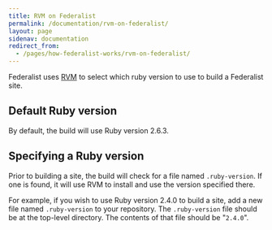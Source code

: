 ```yaml
---
title: RVM on Federalist
permalink: /documentation/rvm-on-federalist/
layout: page
sidenav: documentation
redirect_from:
  - /pages/how-federalist-works/rvm-on-federalist/
---
```


Federalist uses [RVM](https://rvm.io/) to select which ruby version to use to build a Federalist site.

## Default Ruby version
By default, the build will use Ruby version 2.6.3.

## Specifying a Ruby version

Prior to building a site, the build will check for a file named `.ruby-version`. If one is found, it will use RVM to install and use the version specified there.

For example, if you wish to use Ruby version 2.4.0 to build a site, add a new file named `.ruby-version` to your repository. The `.ruby-version` file should be at the top-level directory. The contents of that file should be "`2.4.0`".
